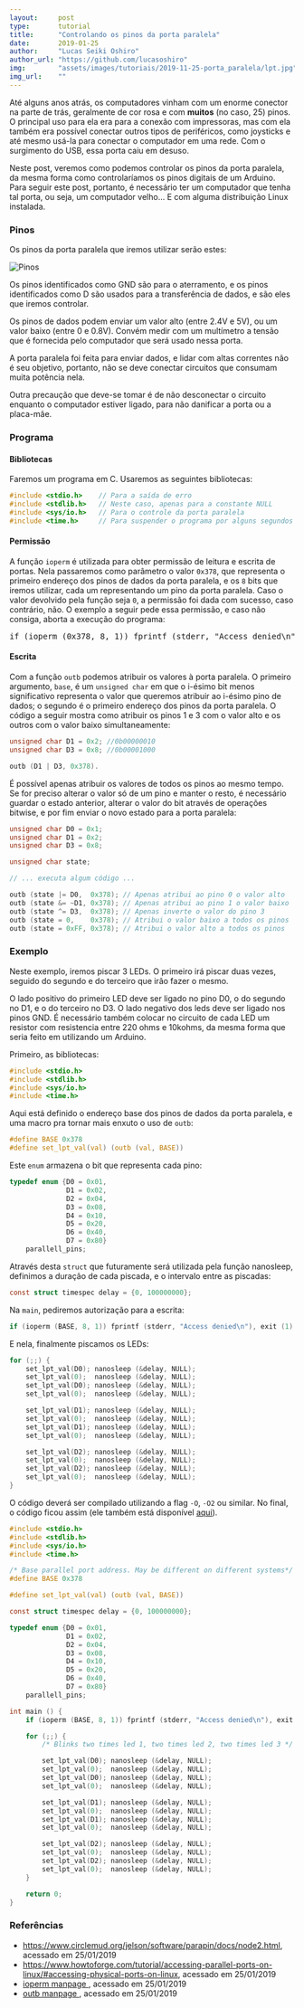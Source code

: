 ```yaml
---
layout:     post
type:       tutorial
title:      "Controlando os pinos da porta paralela"
date:       2019-01-25
author:     "Lucas Seiki Oshiro"
author_url: "https://github.com/lucasoshiro"
img:        "assets/images/tutoriais/2019-11-25-porta_paralela/lpt.jpg"
img_url:    ""
---
```


Até alguns anos atrás, os computadores vinham com um enorme conector na parte de
trás, geralmente de cor rosa e com **muitos** (no caso, 25) pinos. O principal
uso para ela era para a conexão com impressoras, mas com ela também era possível
conectar outros tipos de periféricos, como joysticks e até mesmo usá-la para
conectar o computador em uma rede. Com o surgimento do USB, essa porta caiu em
desuso.

Neste post, veremos como podemos controlar os pinos da porta paralela, da mesma
forma como controlaríamos os pinos digitais de um Arduino. Para seguir este
post, portanto, é necessário ter um computador que tenha tal porta, ou seja, um
computador velho... E com alguma distribuição Linux instalada.

### Pinos

Os pinos da porta paralela que iremos utilizar serão estes:

![Pinos]({{site.baseurl}}/assets/images/tutoriais/2019-11-25-porta_paralela/pinout.png)

Os pinos identificados como GND são para o aterramento, e os pinos identificados
como D são usados para a transferência de dados, e são eles que iremos controlar.

Os pinos de dados podem enviar um valor alto (entre 2.4V e 5V), ou um valor
baixo (entre 0 e 0.8V). Convém medir com um multímetro a tensão que é fornecida
pelo computador que será usado nessa porta.

A porta paralela foi feita para enviar dados, e lidar com altas correntes não é
seu objetivo, portanto, não se deve conectar circuitos que consumam muita
potência nela.

Outra precaução que deve-se tomar é de não desconectar o circuito enquanto o
computador estiver ligado, para não danificar a porta ou a placa-mãe.

### Programa

#### Bibliotecas

Faremos um programa em C. Usaremos as seguintes bibliotecas:

~~~ c
#include <stdio.h>    // Para a saída de erro
#include <stdlib.h>   // Neste caso, apenas para a constante NULL
#include <sys/io.h>   // Para o controle da porta paralela
#include <time.h>     // Para suspender o programa por alguns segundos
~~~

#### Permissão

A função `ioperm` é utilizada para obter permissão de leitura e escrita de
portas. Nela passaremos como parâmetro o valor `0x378`, que representa o
primeiro endereço dos pinos de dados da porta paralela, e os `8` bits que iremos
utilizar, cada um representando um pino da porta paralela. Caso o valor
devolvido pela função seja `0`, a permissão foi dada com sucesso, caso
contrário, não. O exemplo a seguir pede essa permissão, e caso não consiga,
aborta a execução do programa:

<pre class="prettyprint">
if (ioperm (0x378, 8, 1)) fprintf (stderr, "Access denied\n"), exit (1);
</pre>

#### Escrita

Com a função `outb` podemos atribuir os valores à porta paralela. O primeiro
argumento, `base`, é um `unsigned char` em que o i-ésimo bit menos significativo
representa o valor que queremos atribuir ao i-ésimo pino de dados; o segundo é o
primeiro endereço dos pinos da porta paralela. O código a seguir mostra como
atribuir os pinos 1 e 3 com o valor alto e os outros com o valor baixo
simultaneamente:

~~~ c
unsigned char D1 = 0x2; //0b00000010
unsigned char D3 = 0x8; //0b00001000

outb (D1 | D3, 0x378).
~~~

É possível apenas atribuir os valores de todos os pinos ao mesmo tempo. Se for
preciso alterar o valor só de um pino e manter o resto, é necessário guardar o
estado anterior, alterar o valor do bit através de operações bitwise, e por fim
enviar o novo estado para a porta paralela:

~~~ c
unsigned char D0 = 0x1;
unsigned char D1 = 0x2;
unsigned char D3 = 0x8;

unsigned char state;

// ... executa algum código ...

outb (state |= D0,  0x378); // Apenas atribui ao pino 0 o valor alto
outb (state &= ~D1, 0x378); // Apenas atribui ao pino 1 o valor baixo
outb (state ^= D3,  0x378); // Apenas inverte o valor do pino 3
outb (state = 0,    0x378); // Atribui o valor baixo a todos os pinos
outb (state = 0xFF, 0x378); // Atribui o valor alto a todos os pinos
~~~

### Exemplo
Neste exemplo, iremos piscar 3 LEDs. O primeiro irá piscar duas vezes, seguido
do segundo e do terceiro que irão fazer o mesmo.

O lado positivo do primeiro LED deve ser ligado no pino D0, o do segundo no D1,
e o do terceiro no D3. O lado negativo dos leds deve ser ligado nos pinos GND. É
necessário também colocar no circuito de cada LED um resistor com resistencia
entre 220 ohms e 10kohms, da mesma forma que seria feito em utilizando um
Arduino.

Primeiro, as bibliotecas:

~~~ c
#include <stdio.h>
#include <stdlib.h>
#include <sys/io.h>
#include <time.h>
~~~

Aqui está definido o endereço base dos pinos de dados da porta paralela, e uma
macro pra tornar mais enxuto o uso de `outb`:

~~~ c
#define BASE 0x378
#define set_lpt_val(val) (outb (val, BASE))
~~~

Este `enum` armazena o bit que representa cada pino:

~~~ c
typedef enum {D0 = 0x01,
              D1 = 0x02,
              D2 = 0x04,
              D3 = 0x08,
              D4 = 0x10,
              D5 = 0x20,
              D6 = 0x40,
              D7 = 0x80}
    parallell_pins;
~~~

Através desta `struct` que futuramente será utilizada pela função
nanosleep, definimos a duração de cada piscada, e o intervalo entre as piscadas:

~~~ c
const struct timespec delay = {0, 100000000};
~~~

Na `main`, pediremos autorização para a escrita:

~~~ c
if (ioperm (BASE, 8, 1)) fprintf (stderr, "Access denied\n"), exit (1);
~~~

E nela, finalmente piscamos os LEDs:
~~~ c
for (;;) {
    set_lpt_val(D0); nanosleep (&delay, NULL);
    set_lpt_val(0);  nanosleep (&delay, NULL);
    set_lpt_val(D0); nanosleep (&delay, NULL);
    set_lpt_val(0);  nanosleep (&delay, NULL);

    set_lpt_val(D1); nanosleep (&delay, NULL);
    set_lpt_val(0);  nanosleep (&delay, NULL);
    set_lpt_val(D1); nanosleep (&delay, NULL);
    set_lpt_val(0);  nanosleep (&delay, NULL);

    set_lpt_val(D2); nanosleep (&delay, NULL);
    set_lpt_val(0);  nanosleep (&delay, NULL);
    set_lpt_val(D2); nanosleep (&delay, NULL);
    set_lpt_val(0);  nanosleep (&delay, NULL);
}
~~~

O código deverá ser compilado utilizando a flag `-O`, `-O2` ou similar. No
final, o código ficou assim (ele também está disponível
[aqui](https://github.com/lucasoshiro/parallel_port_blink)).

~~~ c
#include <stdio.h>
#include <stdlib.h>
#include <sys/io.h>
#include <time.h>

/* Base parallel port address. May be different on different systems*/
#define BASE 0x378

#define set_lpt_val(val) (outb (val, BASE))

const struct timespec delay = {0, 100000000};

typedef enum {D0 = 0x01,
              D1 = 0x02,
              D2 = 0x04,
              D3 = 0x08,
              D4 = 0x10,
              D5 = 0x20,
              D6 = 0x40,
              D7 = 0x80}
    parallell_pins;

int main () {
    if (ioperm (BASE, 8, 1)) fprintf (stderr, "Access denied\n"), exit (1);

    for (;;) {
        /* Blinks two times led 1, two times led 2, two times led 3 */

        set_lpt_val(D0); nanosleep (&delay, NULL);
        set_lpt_val(0);  nanosleep (&delay, NULL);
        set_lpt_val(D0); nanosleep (&delay, NULL);
        set_lpt_val(0);  nanosleep (&delay, NULL);

        set_lpt_val(D1); nanosleep (&delay, NULL);
        set_lpt_val(0);  nanosleep (&delay, NULL);
        set_lpt_val(D1); nanosleep (&delay, NULL);
        set_lpt_val(0);  nanosleep (&delay, NULL);

        set_lpt_val(D2); nanosleep (&delay, NULL);
        set_lpt_val(0);  nanosleep (&delay, NULL);
        set_lpt_val(D2); nanosleep (&delay, NULL);
        set_lpt_val(0);  nanosleep (&delay, NULL);
    }

    return 0;
}
~~~


### Referências

- <a href="https://www.circlemud.org/jelson/software/parapin/docs/node2.html">https://www.circlemud.org/jelson/software/parapin/docs/node2.html</a>, acessado em 25/01/2019
- <a href="https://www.howtoforge.com/tutorial/accessing-parallel-ports-on-linux/#accessing-physical-ports-on-linux">https://www.howtoforge.com/tutorial/accessing-parallel-ports-on-linux/#accessing-physical-ports-on-linux</a>,
  acessado em 25/01/2019
- <a href="http://man7.org/linux/man-pages/man2/ioperm.2.html"> ioperm manpage
  </a>, acessado em 25/01/2019
- <a href="http://man7.org/linux/man-pages/man2/outb.2.html"> outb manpage </a>,
  acessado em 25/01/2019
  
<script>
document.querySelectorAll('pre.highlight').
    forEach(pre=>pre.classList.add('prettyprint'));
</script>
